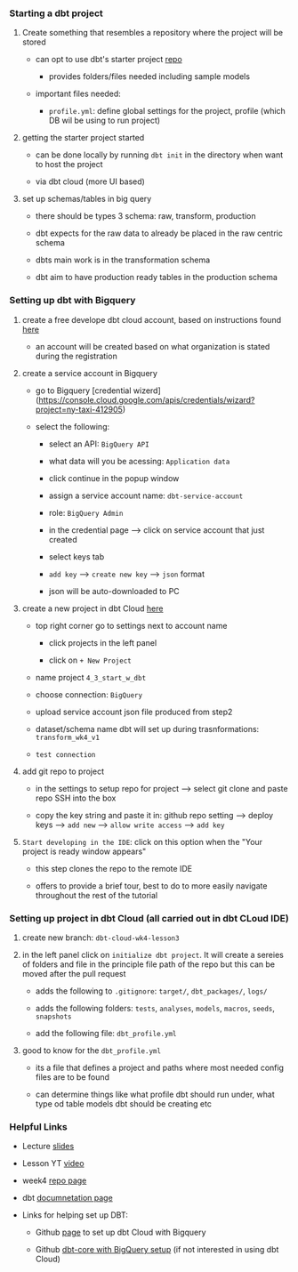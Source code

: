 ### Starting a dbt project 

1. Create something that resembles a repository where the project will be stored 

    - can opt to use dbt's starter project [repo](https://github.com/dbt-labs/dbt-starter-project)

        * provides folders/files needed including sample models 

    - important files needed: 

        - `profile.yml`: define global settings for the project, profile (which DB wil be using to run project)

2. getting the starter project started 

    - can be done locally by running `dbt init` in the directory when want to host the project 

    - via dbt cloud (more UI based)

3. set up schemas/tables in big query 

    - there should be types 3 schema: raw, transform, production

    - dbt expects for the raw data to already be placed in the raw centric schema 

    - dbts main work is in the transformation schema 

    - dbt aim to have production ready tables in the production schema 

### Setting up dbt with Bigquery 

1. create a free develope dbt cloud account, based on instructions found [here](https://www.getdbt.com/signup)

    * an account will be created based on what organization is stated during the registration 

2. create a service account in Bigquery 

    - go to Bigquery [credential wizerd]
(https://console.cloud.google.com/apis/credentials/wizard?project=ny-taxi-412905)

    - select the following:

        * select an API: `BigQuery API`

        * what data will you be acessing: `Application data`

        * click continue in the popup window

        * assign a service account name: `dbt-service-account`

        * role: `BigQuery Admin`

        * in the credential page --> click on service account that just created 

        * select keys tab 

        * `add key` --> `create new key` --> `json` format

        * json will be auto-downloaded to PC

4. create a new project in dbt Cloud [here](https://cloud.getdbt.com/) 

    * top right corner go to settings next to account name 

        * click projects in the left panel 

        * click on `+ New Project`

    * name project `4_3_start_w_dbt`

    * choose connection: `BigQuery`

    * upload service account json file produced from step2

    * dataset/schema name dbt will set up during trasnformations: `transform_wk4_v1`

    * `test connection`

5. add git repo to project 

    * in the settings to setup repo for project --> select git clone and paste repo SSH into the box

    * copy the key string and paste it in: github repo setting --> deploy keys --> `add new` --> `allow write access` --> `add key`

6. `Start developing in the IDE`: click on this option when the "Your project is ready window appears"

    - this step clones the repo to the remote IDE

    - offers to provide a brief tour, best to do to more easily navigate throughout the rest of the tutorial 

### Setting up project in dbt Cloud (all carried out in dbt CLoud IDE)

1. create new branch: `dbt-cloud-wk4-lesson3`

2. in the left panel click on `initialize dbt project`. It will create a sereies of folders and file in the principle file path of the repo but this can be moved after the pull request 
    
    - adds the following to `.gitignore`: `target/`, `dbt_packages/`, `logs/`

    - adds the following folders: `tests`, `analyses`, `models`, `macros`, `seeds`, `snapshots`

    - add the following file: `dbt_profile.yml`

3. good to know for the `dbt_profile.yml`

    - its a file that defines a project and paths where most needed config files are to be found 

    - can determine things like what profile dbt should run under, what type od table models dbt should be creating etc

### Helpful Links

* Lecture [slides](https://docs.google.com/presentation/d/1xSll_jv0T8JF4rYZvLHfkJXYqUjPtThA/edit#slide=id.p1)

* Lesson YT [video](https://www.youtube.com/watch?v=iMxh6s_wL4Q&t=1s)

* week4 [repo page](https://github.com/DataTalksClub/data-engineering-zoomcamp/tree/main/04-analytics-engineering)

* dbt [documnetation page](https://docs.getdbt.com/docs/introduction)

* Links for helping set up DBT:

    - Github [page](https://github.com/DataTalksClub/data-engineering-zoomcamp/blob/main/04-analytics-engineering/dbt_cloud_setup.md) to set up dbt Cloud with Bigquery 

    - Github [dbt-core with BigQuery setup](https://github.com/DataTalksClub/data-engineering-zoomcamp/blob/main/04-analytics-engineering/docker_setup/README.md) (if not interested in using dbt Cloud)



